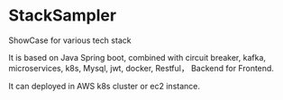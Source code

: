 # StackSampler
ShowCase for various tech stack

It is based on Java Spring boot, combined with circuit breaker, kafka, microservices, k8s, Mysql, jwt, docker, Restful， Backend for Frontend.

It can deployed in AWS k8s cluster or ec2 instance.
